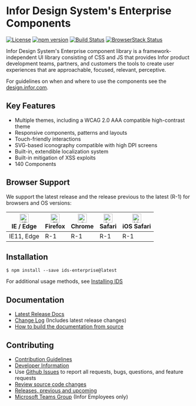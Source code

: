 # Infor Design System's Enterprise Components

[![License](https://img.shields.io/badge/License-Apache%202.0-blue.svg)](https://opensource.org/licenses/Apache-2.0)
[![npm version](https://badge.fury.io/js/ids-enterprise.svg)](https://badge.fury.io/js/ids-enterprise)
[![Build Status](https://travis-ci.com/infor-design/enterprise.svg?branch=master)](https://travis-ci.com/infor-design/enterprise)
[![BrowserStack Status](https://www.browserstack.com/automate/badge.svg?badge_key=MmgvZ2tsa3pydTRlTklvNG9HZGYvMVlwdWRzWklWVWtXNEFFeVJXSG1raz0tLTZuR0J1Nllxd1pOTVJKaE4zRFVYUkE9PQ==--628ff7dc2ecde8982f3a89ad70cdcf252bdd8fba)](https://www.browserstack.com/automate/public-build/MmgvZ2tsa3pydTRlTklvNG9HZGYvMVlwdWRzWklWVWtXNEFFeVJXSG1raz0tLTZuR0J1Nllxd1pOTVJKaE4zRFVYUkE9PQ==--628ff7dc2ecde8982f3a89ad70cdcf252bdd8fba)

Infor Design System's Enterprise component library is a framework-independent UI library consisting of CSS and JS that provides Infor product development teams, partners, and customers the tools to create user experiences that are approachable, focused, relevant, perceptive.

For guidelines on when and where to use the components see the [design.infor.com](http://design.infor.com).

## Key Features

- Multiple themes, including a WCAG 2.0 AAA compatible high-contrast theme
- Responsive components, patterns and layouts
- Touch-friendly interactions
- SVG-based iconography compatible with high DPI screens
- Built-in, extendible localization system
- Built-in mitigation of XSS exploits
- 140 Components

## Browser Support

We support the latest release and the release previous to the latest (R-1) for browsers and OS versions:

<!-- markdownlint-disable MD013 MD033 -->
| [<img src="https://raw.githubusercontent.com/alrra/browser-logos/master/src/edge/edge_48x48.png" alt="IE / Edge" width="24px" height="24px" />](http://godban.github.io/browsers-support-badges/)</br>IE / Edge | [<img src="https://raw.githubusercontent.com/alrra/browser-logos/master/src/firefox/firefox_48x48.png" alt="Firefox" width="24px" height="24px" />](http://godban.github.io/browsers-support-badges/)</br>Firefox | [<img src="https://raw.githubusercontent.com/alrra/browser-logos/master/src/chrome/chrome_48x48.png" alt="Chrome" width="24px" height="24px" />](http://godban.github.io/browsers-support-badges/)</br>Chrome | [<img src="https://raw.githubusercontent.com/alrra/browser-logos/master/src/safari/safari_48x48.png" alt="Safari" width="24px" height="24px" />](http://godban.github.io/browsers-support-badges/)</br>Safari | [<img src="https://raw.githubusercontent.com/alrra/browser-logos/master/src/safari-ios/safari-ios_48x48.png" alt="iOS Safari" width="24px" height="24px" />](http://godban.github.io/browsers-support-badges/)</br>iOS Safari |
| --------- | --------- | --------- | --------- | --------- |
| IE11, Edge| R-1| R-1| R-1| R-1
<!-- markdownlint-enable MD013 MD033 -->

## Installation

```
$ npm install --save ids-enterprise@latest
```
For additional usage methods, see [Installing IDS](docs/DEVELOPER.md#installing-ids-into-your-project)

## Documentation

- [Latest Release Docs](https://design.infor.com/code/ids-enterprise/latest)
- [Change Log](docs/CHANGELOG.md) (Includes latest release changes)
- [How to build the documentation from source](docs/DEVELOPER.md#basic-commands)

## Contributing

- [Contribution Guidelines](docs/CONTRIBUTING.md)
- [Developer Information](docs/DEVELOPER.md)
- Use [Github Issues](https://github.com/infor-design/enterprise/issues) to report all requests, bugs, questions, and feature requests
- [Review source code changes](https://github.com/infor-design/enterprise/pulls)
- [Releases, previous and upcoming](https://github.com/infor-design/enterprise/releases)
- [Microsoft Teams Group](https://teams.microsoft.com/l/team/19%3a2b0c9ce520b0481a9ce115f0ca4a326f%40thread.skype/conversations?groupId=4f50ef7d-e88d-4ccb-98ca-65f26e57fe35&tenantId=457d5685-0467-4d05-b23b-8f817adda47c) (Infor Employees only)
